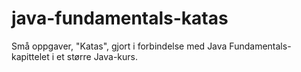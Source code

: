 # java-fundamentals-katas

Små oppgaver, "Katas", gjort i forbindelse med Java Fundamentals-kapittelet i et større Java-kurs.
